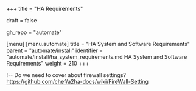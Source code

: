 +++
title = "HA Requirements"

draft = false

gh_repo = "automate"

[menu]
  [menu.automate]
    title = "HA System and Software Requirements"
    parent = "automate/install"
    identifier = "automate/install/ha_system_requirements.md HA System and Software Requirements"
    weight = 210
+++

!--  Do we need to cover about firewall settings? https://github.com/chef/a2ha-docs/wiki/FireWall-Setting